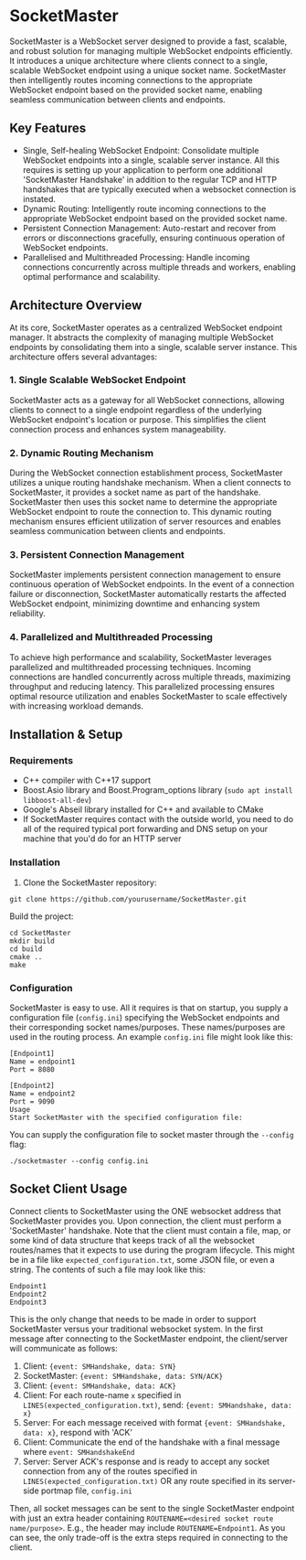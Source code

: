# SocketMaster

SocketMaster is a WebSocket server designed to provide a fast, scalable, and robust solution for managing multiple WebSocket endpoints efficiently. It introduces a unique architecture where clients connect to a single, scalable WebSocket endpoint using a unique socket name. SocketMaster then intelligently routes incoming connections to the appropriate WebSocket endpoint based on the provided socket name, enabling seamless communication between clients and endpoints.

## Key Features
- Single, Self-healing WebSocket Endpoint: Consolidate multiple WebSocket endpoints into a single, scalable server instance. All this requires is setting up your application to perform one additional 'SocketMaster Handshake' in addition to the regular TCP and HTTP handshakes that are typically executed when a websocket connection is instated. 
- Dynamic Routing: Intelligently route incoming connections to the appropriate WebSocket endpoint based on the provided socket name.
- Persistent Connection Management: Auto-restart and recover from errors or disconnections gracefully, ensuring continuous operation of WebSocket endpoints.
- Parallelised and Multithreaded Processing: Handle incoming connections concurrently across multiple threads and workers, enabling optimal performance and scalability.

## Architecture Overview

At its core, SocketMaster operates as a centralized WebSocket endpoint manager. It abstracts the complexity of managing multiple WebSocket endpoints by consolidating them into a single, scalable server instance. This architecture offers several advantages:

### 1. Single Scalable WebSocket Endpoint

SocketMaster acts as a gateway for all WebSocket connections, allowing clients to connect to a single endpoint regardless of the underlying WebSocket endpoint's location or purpose. This simplifies the client connection process and enhances system manageability.

### 2. Dynamic Routing Mechanism

During the WebSocket connection establishment process, SocketMaster utilizes a unique routing handshake mechanism. When a client connects to SocketMaster, it provides a socket name as part of the handshake. SocketMaster then uses this socket name to determine the appropriate WebSocket endpoint to route the connection to. This dynamic routing mechanism ensures efficient utilization of server resources and enables seamless communication between clients and endpoints.

### 3. Persistent Connection Management

SocketMaster implements persistent connection management to ensure continuous operation of WebSocket endpoints. In the event of a connection failure or disconnection, SocketMaster automatically restarts the affected WebSocket endpoint, minimizing downtime and enhancing system reliability.

### 4. Parallelized and Multithreaded Processing

To achieve high performance and scalability, SocketMaster leverages parallelized and multithreaded processing techniques. Incoming connections are handled concurrently across multiple threads, maximizing throughput and reducing latency. This parallelized processing ensures optimal resource utilization and enables SocketMaster to scale effectively with increasing workload demands.

## Installation & Setup

### Requirements
- C++ compiler with C++17 support
- Boost.Asio library and Boost.Program_options library (``sudo apt install libboost-all-dev``)
- Google's Abseil library installed for C++ and available to CMake
- If SocketMaster requires contact with the outside world, you need to do all of the required typical port forwarding and DNS setup on your machine that you'd do for an HTTP server

### Installation

1. Clone the SocketMaster repository:

``git clone https://github.com/yourusername/SocketMaster.git``

Build the project:

```
cd SocketMaster
mkdir build
cd build
cmake ..
make
```

### Configuration

SocketMaster is easy to use. All it requires is that on startup, you supply a configuration file (``config.ini``) specifying the WebSocket endpoints and their corresponding socket names/purposes. These names/purposes are used in the routing process. An example ``config.ini`` file might look like this:

```
[Endpoint1]
Name = endpoint1
Port = 8080

[Endpoint2]
Name = endpoint2
Port = 9090
Usage
Start SocketMaster with the specified configuration file:
```

You can supply the configuration file to socket master through the ``--config`` flag:
```
./socketmaster --config config.ini
```

## Socket Client Usage

Connect clients to SocketMaster using the ONE websocket address that SocketMaster provides you. Upon connection, the client must perform a 'SocketMaster' handshake. Note that the client must contain a file, map, or some kind of data structure that keeps track of all the websocket routes/names that it expects to use during the program lifecycle. This might be in a file like ``expected_configuration.txt``, some JSON file, or even a string. The contents of such a file may look like this:

```
Endpoint1
Endpoint2
Endpoint3
```

This is the only change that needs to be made in order to support SocketMaster versus your traditional websocket system. In the first message after connecting to the SocketMaster endpoint, the client/server will communicate as follows:

1. Client: ``{event: SMHandshake, data: SYN}``
2. SocketMaster: ``{event: SMHandshake, data: SYN/ACK}``
3. Client: ``{event: SMHandshake, data: ACK}``
4. Client: For each route-name ``x`` specified in ``LINES(expected_configuration.txt)``, send: ``{event: SMHandshake, data: x}``
5. Server: For each message received with format ``{event: SMHandshake, data: x}``, respond with 'ACK'
6. Client: Communicate the end of the handshake with a final message where ``event: SMHandshakeEnd``
7. Server: Server ACK's response and is ready to accept any socket connection from any of the routes specified in ``LINES(expected_configuration.txt)`` OR any route specified in its server-side portmap file, ``config.ini``

Then, all socket messages can be sent to the single SocketMaster endpoint with just an extra header containing ``ROUTENAME=<desired socket route name/purpose>``. E.g., the header may include ``ROUTENAME=Endpoint1``. As you can see, the only trade-off is the extra steps required in connecting to the client.
